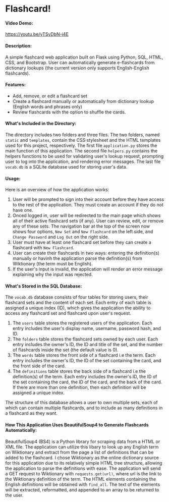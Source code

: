 # Flashcard!
#### Video Demo:
https://youtu.be/yTSyDbN-j4E

#### Description:
A simple flashcard web application built on Flask using Python, SQL, HTML, CSS, and Bootstrap.
User can automatically generate e-flashcards from dictionary lookups (the current version only supports English-English flashcards).

#### Features:
- Add, remove, or edit a flashcard set
- Create a flashcard manually or automatically from dictionary lookup (English words and phrases only)
- Review flashcards with the option to shuffle the cards.

#### What's Included in the Directory:
The directory includes two folders and three files.
The two folders, named `static` and `templates`, contain the CSS stylesheet and the HTML templates used for this project, respectively.
The first file `application.py` stores the main function of this application. The second file `helpers.py` contains the helpers functions to be used for validating user's lookup request, prompting user to log into the application, and rendering error messages. The last file `vocab.db` is a SQLite database used for storing user's data.

#### Usage:
Here is an overview of how the application works:
1. User will be prompted to sign into their account before they have access to the rest of the application. They must create an account if they do not have one.
2. Onced logged in, user will be redirected to the main page which shows all of their active flashcard sets (if any). User can review, edit, or remove any of these sets. The navigation bar at the top of the screen now shows four options, `New Set` and `New Flashcard` on the left side, and `Change Password` and `Log Out` on the right side.
3. User must have at least one flashcard set before they can create a flashcard with `New Flashcard`.
4. User can create their flashcards in two ways: entering the definition(s) manually or havinh the application parse the definition(s) from Wiktionary (the term must be English).
5. If the user's input is invalid, the application will render an error message explaining why the input was rejected.

#### What's Stored in the SQL Database:
The `vocab.db` database consists of four tables for storing users, their flashcard sets and the content of each set. Each entry of each table is assigned a unique index (ID), which gives the application the ability to access any flashcard set and flashcard upon user's request.
1. The `users` table stores the registered users of the application. Each entry includes the user's display name, username, password hash, and ID.
2. The `folders` table stores the flashcard sets owned by each user. Each entry includes the owner's ID, the ID and title of the set, and the number of flashcards inside the set (the default value is 0).
3. The `words` table stores the front side of a flashcard i.e the term. Each entry includes the owner's ID, the ID of the set containing the card, and the front side of the card.
4. The `definitions` table stores the back side of a flashcard i.e the definition(s) of the term. Each entry includes the owner's ID, the ID of the set containing the card, the ID of the card, and the back of the card. If there are more than one definition, then each definition will be assigned a unique index.

The structure of this database allows a user to own multiple sets, each of which can contain multiple flashcards, and to include as many definitions in a flashcard as they want.

#### How This Application Uses BeautifulSoup4 to Generate Flashcards Automatically:
BeautifulSoup4 (BS4) is a Python library for scraping data from a HTML or XML file. The application can utilize this libary to look up any English term on Wiktionary and extract from the page a list of definitions that can be added to the flashcard. I chose Wiktionary as the online dictionary source for this application due to its relatively simple HTML tree structure, allowing the application to parse the definitions with ease.
The application will send a GET request to Wiktionary with `requests.get(url)`, where url is the link to the Wiktionary definition of the term. The HTML elements containing the English definitions will be obtained with `find_all`. The text of the elements will be extracted, reformatted, and appended to an array to be returned to the user.
